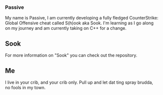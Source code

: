 ### Passive

My name is Passive, I am currently developing a fully fledged CounterStrike: Global Offensive cheat called S(h)ook aka Sook.
I'm learning as I go along on my journey and am currently taking on C++ for a change.

## Sook

For more information on "Sook" you can check out the repository.

## Me

I live in your crib, and your crib only. Pull up and let dat ting spray brudda, no fools in my town.
